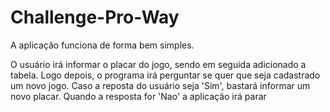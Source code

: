 # Challenge-Pro-Way

A aplicação funciona de forma bem simples.

O usuário irá informar o placar do jogo, sendo em seguida adicionado a tabela.
Logo depois, o programa irá perguntar se quer que seja cadastrado um novo jogo. Caso
a reposta do usuário seja 'Sim', bastará informar um novo placar. Quando a resposta for 
'Nao' a aplicação irá parar
